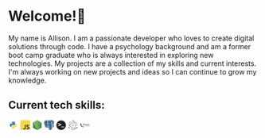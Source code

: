 # Welcome!👋
My name is Allison. I am a passionate developer who loves to create digital solutions through code. I have a psychology background and am a former boot camp graduate who is always interested in exploring new technologies. My projects are a collection of my skills and current interests. I'm always working on new projects and ideas so I can continue to grow my knowledge.
## Current tech skills:
<code><img height="20" src="https://github.com/github/explore/blob/main/topics/python/python.png"></code>
<code><img height="20" src="https://github.com/github/explore/blob/main/topics/javascript/javascript.png"></code>
<code><img height="20" src="https://github.com/github/explore/blob/main/topics/nodejs/nodejs.png"></code>
<code><img height="20" src="https://github.com/github/explore/blob/main/topics/postgresql/postgresql.png"></code>
<code><img height="20" src="https://github.com/github/explore/blob/main/topics/terminal/terminal.png"></code>
<code><img height="20" src="https://github.com/github/explore/blob/main/topics/electron/electron.png"></code>
<code><img height="20" src="https://github.com/github/explore/blob/main/topics/flask/flask.png"></code>
<!-- <code><img height="20" src="https://github.com/github/explore/blob/main/topics/postgresql/postgresql.png"></code>
<code><img height="20" src="https://github.com/github/explore/blob/main/topics/postgresql/postgresql.png"></code>
<code><img height="20" src="https://github.com/github/explore/blob/main/topics/postgresql/postgresql.png"></code> -->

<!-- <p align="center"> <img src="https://github-readme-stats.vercel.app/api?username=asobol13&show_icons=true&theme=panda" alt="asobol13" /> -->
